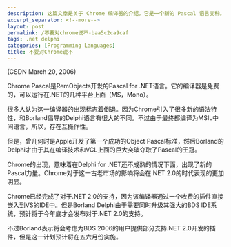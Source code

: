 ```yaml
---
description: 这篇文章是关于 Chrome 编译器的介绍。它是一个新的 Pascal 语言变种。
excerpt_separator: <!--more-->
layout: post
permalink: /不要对chrome说不-baa5c2ca9caf
tags: .net delphi
categories: [Programming Languages]
title: 不要对Chrome说不
---
```

(CSDN March 20, 2006)

Chrome Pascal是RemObjects开发的Pascal for .NET语言。它的编译器是免费的，可以运行在.NET的几种平台上面（MS，Mono）。
<!--more-->

很多人认为这一编译器的出现标志着倒退。因为Chrome引入了很多新的语法特性，和Borland倡导的Delphi语言有很大的不同。不过由于最终都编译为MSIL中间语言，所以，存在互操作性。

但是，曾几何时是Apple开发了第一个成功的Object Pascal标准，然后Borland的Delphi才由于其在编译技术和VCL上面的巨大突破夺取了Pascal的王冠。

Chrome的出现，意味着在Delphi for .NET还不成熟的情况下面，出现了新的Pascal力量。Chrome对于这一古老市场的影响将会在.NET 2.0的时代表现的更加明显。

Chrome已经完成了对于.NET 2.0的支持，因为该编译器通过一个收费的插件直接嵌入到VS的IDE中。但是Borland Delphi由于需要同时升级其强大的BDS IDE系统，预计将于今年底才会发布对于.NET 2.0的支持。

不过Borland表示将会考虑为BDS 2006的用户提供部分支持.NET 2.0开发的插件，但是这一计划预计将在五六月份实施。
